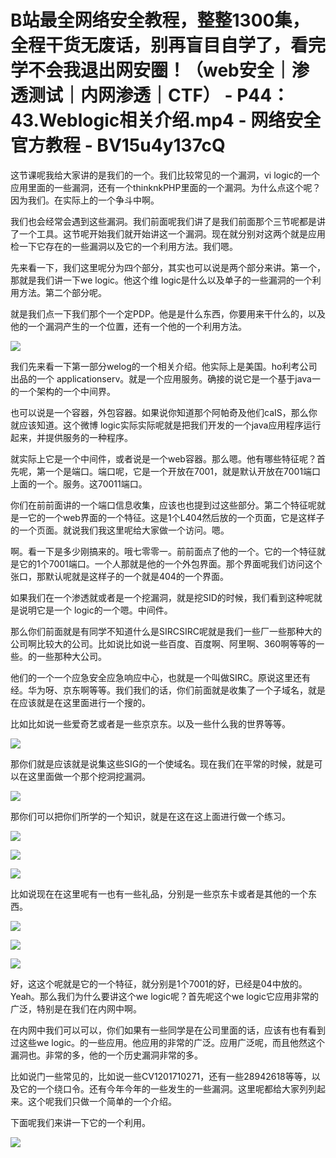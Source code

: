 # B站最全网络安全教程，整整1300集，全程干货无废话，别再盲目自学了，看完学不会我退出网安圈！（web安全｜渗透测试｜内网渗透｜CTF） - P44：43.Weblogic相关介绍.mp4 - 网络安全官方教程 - BV15u4y137cQ

这节课呢我给大家讲的是我们的一个。我们比较常见的一个漏洞，vi logic的一个应用里面的一些漏洞，还有一个thinknkPHP里面的一个漏洞。为什么点这个呢？因为我们。在实际上的一个争斗中啊。

我们也会经常会遇到这些漏洞。我们前面呢我们讲了是我们前面那个三节呢都是讲了一个工具。这节呢开始我们就开始讲这一个漏洞。现在就分别对这两个就是应用检一下它存在的一些漏洞以及它的一个利用方法。我们嗯。

先来看一下，我们这里呢分为四个部分，其实也可以说是两个部分来讲。第一个，那就是我们讲一下we logic。他这个维 logic是什么以及单子的一些漏洞的一个利用方法。第二个部分呢。

就是我们点一下我们那个一个定PDP。他是是什么东西，你要用来干什么的，以及他的一个漏洞产生的一个位置，还有一个他的一个利用方法。



![](img/c11a5fb96fdda6ce974f6ac36f9439f1_1.png)

我们先来看一下第一部分welog的一个相关介绍。他实际上是美国。ho利考公司出品的一个 applicationserv。就是一个应用服务。确接的说它是一个基于java一的一个架构的一个中间界。

也可以说是一个容器，外包容器。如果说你知道那个阿帕奇及他们caIS，那么你就应该知道。这个微博 logic实际实际呢就是把我们开发的一个java应用程序运行起来，并提供服务的一种程序。

就实际上它是一个中间件，或者说是一个web容器。那么嗯。他有哪些特征呢？首先呢，第一个是端口。端口呢，它是一个开放在7001，就是默认开放在7001端口上面的一个。服务。这70011端口。

你们在前前面讲的一个端口信息收集，应该也也提到过这些部分。第二个特征呢就是一它的一个web界面的一个特征。这是1个L404然后放的一个页面，它是这样子的一个页面。就说我们我这里呢给大家做一个访问。嗯。

啊。看一下是多少刚搞来的。哦七零零一。前前面点了他的一个。它的一个特征就是它的1个7001端口。一个人那就是他的一个外包界面。那个界面呢我们访问这个张口，那默认呢就是这样子的一个就是404的一个界面。

如果我们在一个渗透就或者是一个挖漏洞，就是挖SID的时候，我们看到这种呢就是说明它是一个 logic的一个嗯。中间件。

那么你们前面就是有同学不知道什么是SIRCSIRC呢就是我们一些厂一些那种大的公司啊比较大的公司。比如说比如说一些百度、百度啊、阿里啊、360啊等等的一些。的一些那种大公司。

他们的一个一个应急安全应急响应中心，也就是一个叫做SIRC。原说这里还有经。华为呀、京东啊等等。我们我们的话，你们前面就是收集了一个子域名，就是在应该就是在这里面进行一个搜的。

比如比如说一些爱奇艺或者是一些京京东。以及一些什么我的世界等等。

![](img/c11a5fb96fdda6ce974f6ac36f9439f1_3.png)

那你们就是应该就是说集这些SIG的一个使域名。现在我们在平常的时候，就是可以在这里面做一个那个挖洞挖漏洞。



![](img/c11a5fb96fdda6ce974f6ac36f9439f1_5.png)

那你们可以把你们所学的一个知识，就是在这在这上面进行做一个练习。

![](img/c11a5fb96fdda6ce974f6ac36f9439f1_7.png)

![](img/c11a5fb96fdda6ce974f6ac36f9439f1_8.png)

![](img/c11a5fb96fdda6ce974f6ac36f9439f1_9.png)

比如说现在在这里呢有一也有一些礼品，分别是一些京东卡或者是其他的一个东西。

![](img/c11a5fb96fdda6ce974f6ac36f9439f1_11.png)

![](img/c11a5fb96fdda6ce974f6ac36f9439f1_12.png)

![](img/c11a5fb96fdda6ce974f6ac36f9439f1_13.png)

好，这这个呢就是它的一个特征，就分别是1个7001的好，已经是04中放的。Yeah。那么我们为什么要讲这个we logic呢？首先呢这个we logic它应用非常的广泛，特别是在我们在内网中啊。

在内网中我们可以可以，你们如果有一些同学是在公司里面的话，应该有也有看到过这些we logic。的一些应用。他应用的非常的广泛。应用广泛呢，而且他然这个漏洞也。非常的多，他的一个历史漏洞非常的多。

比如说门一些常见的，比如说一些CV1201710271，还有一些28942618等等，以及它的一个绕口令。还有今年今年的一些发生的一些漏洞。这里呢都给大家列列起来。这个呢我们只做一个简单的一个介绍。

下面呢我们来讲一下它的一个利用。

![](img/c11a5fb96fdda6ce974f6ac36f9439f1_15.png)
